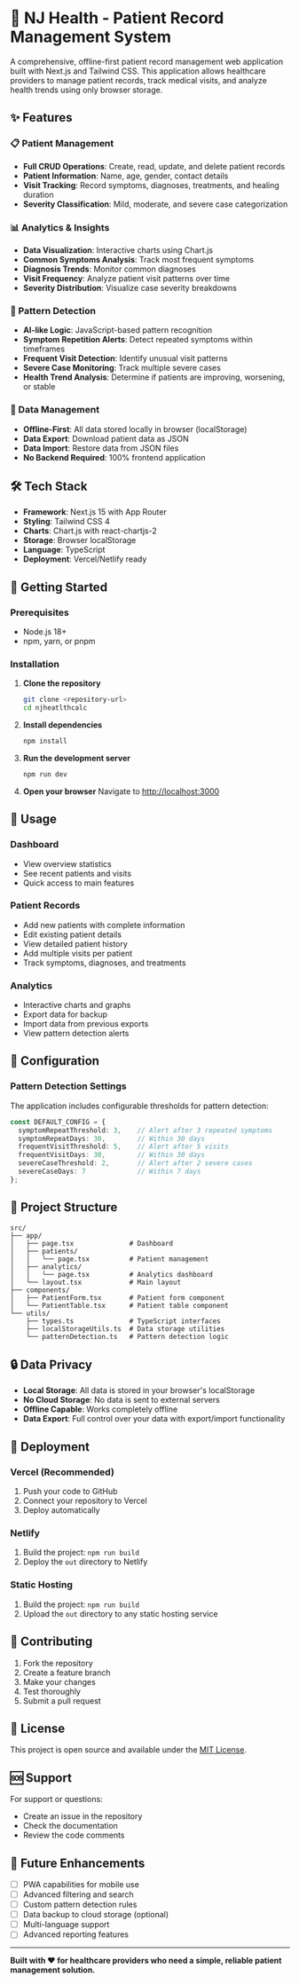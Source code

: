 # 🏥 NJ Health - Patient Record Management System

A comprehensive, offline-first patient record management web application built with Next.js and Tailwind CSS. This application allows healthcare providers to manage patient records, track medical visits, and analyze health trends using only browser storage.

## ✨ Features

### 📋 Patient Management
- **Full CRUD Operations**: Create, read, update, and delete patient records
- **Patient Information**: Name, age, gender, contact details
- **Visit Tracking**: Record symptoms, diagnoses, treatments, and healing duration
- **Severity Classification**: Mild, moderate, and severe case categorization

### 📊 Analytics & Insights
- **Data Visualization**: Interactive charts using Chart.js
- **Common Symptoms Analysis**: Track most frequent symptoms
- **Diagnosis Trends**: Monitor common diagnoses
- **Visit Frequency**: Analyze patient visit patterns over time
- **Severity Distribution**: Visualize case severity breakdowns

### 🧠 Pattern Detection
- **AI-like Logic**: JavaScript-based pattern recognition
- **Symptom Repetition Alerts**: Detect repeated symptoms within timeframes
- **Frequent Visit Detection**: Identify unusual visit patterns
- **Severe Case Monitoring**: Track multiple severe cases
- **Health Trend Analysis**: Determine if patients are improving, worsening, or stable

### 💾 Data Management
- **Offline-First**: All data stored locally in browser (localStorage)
- **Data Export**: Download patient data as JSON
- **Data Import**: Restore data from JSON files
- **No Backend Required**: 100% frontend application

## 🛠️ Tech Stack

- **Framework**: Next.js 15 with App Router
- **Styling**: Tailwind CSS 4
- **Charts**: Chart.js with react-chartjs-2
- **Storage**: Browser localStorage
- **Language**: TypeScript
- **Deployment**: Vercel/Netlify ready

## 🚀 Getting Started

### Prerequisites
- Node.js 18+ 
- npm, yarn, or pnpm

### Installation

1. **Clone the repository**
   ```bash
   git clone <repository-url>
   cd njheatlthcalc
   ```

2. **Install dependencies**
   ```bash
   npm install
   ```

3. **Run the development server**
   ```bash
   npm run dev
   ```

4. **Open your browser**
   Navigate to [http://localhost:3000](http://localhost:3000)

## 📱 Usage

### Dashboard
- View overview statistics
- See recent patients and visits
- Quick access to main features

### Patient Records
- Add new patients with complete information
- Edit existing patient details
- View detailed patient history
- Add multiple visits per patient
- Track symptoms, diagnoses, and treatments

### Analytics
- Interactive charts and graphs
- Export data for backup
- Import data from previous exports
- View pattern detection alerts

## 🔧 Configuration

### Pattern Detection Settings
The application includes configurable thresholds for pattern detection:

```typescript
const DEFAULT_CONFIG = {
  symptomRepeatThreshold: 3,    // Alert after 3 repeated symptoms
  symptomRepeatDays: 30,        // Within 30 days
  frequentVisitThreshold: 5,    // Alert after 5 visits
  frequentVisitDays: 30,        // Within 30 days
  severeCaseThreshold: 2,       // Alert after 2 severe cases
  severeCaseDays: 7             // Within 7 days
};
```

## 📁 Project Structure

```
src/
├── app/
│   ├── page.tsx              # Dashboard
│   ├── patients/
│   │   └── page.tsx          # Patient management
│   ├── analytics/
│   │   └── page.tsx          # Analytics dashboard
│   └── layout.tsx            # Main layout
├── components/
│   ├── PatientForm.tsx       # Patient form component
│   └── PatientTable.tsx      # Patient table component
└── utils/
    ├── types.ts              # TypeScript interfaces
    ├── localStorageUtils.ts  # Data storage utilities
    └── patternDetection.ts   # Pattern detection logic
```

## 🔒 Data Privacy

- **Local Storage**: All data is stored in your browser's localStorage
- **No Cloud Storage**: No data is sent to external servers
- **Offline Capable**: Works completely offline
- **Data Export**: Full control over your data with export/import functionality

## 🚀 Deployment

### Vercel (Recommended)
1. Push your code to GitHub
2. Connect your repository to Vercel
3. Deploy automatically

### Netlify
1. Build the project: `npm run build`
2. Deploy the `out` directory to Netlify

### Static Hosting
1. Build the project: `npm run build`
2. Upload the `out` directory to any static hosting service

## 🤝 Contributing

1. Fork the repository
2. Create a feature branch
3. Make your changes
4. Test thoroughly
5. Submit a pull request

## 📄 License

This project is open source and available under the [MIT License](LICENSE).

## 🆘 Support

For support or questions:
- Create an issue in the repository
- Check the documentation
- Review the code comments

## 🔮 Future Enhancements

- [ ] PWA capabilities for mobile use
- [ ] Advanced filtering and search
- [ ] Custom pattern detection rules
- [ ] Data backup to cloud storage (optional)
- [ ] Multi-language support
- [ ] Advanced reporting features

---

**Built with ❤️ for healthcare providers who need a simple, reliable patient management solution.**
